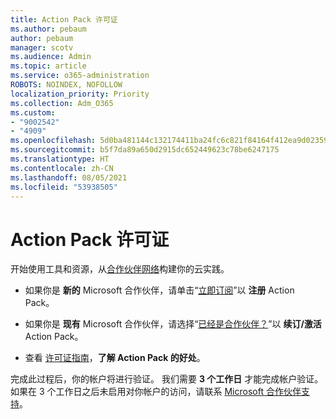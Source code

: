 ```yaml
---
title: Action Pack 许可证
ms.author: pebaum
author: pebaum
manager: scotv
ms.audience: Admin
ms.topic: article
ms.service: o365-administration
ROBOTS: NOINDEX, NOFOLLOW
localization_priority: Priority
ms.collection: Adm_O365
ms.custom:
- "9002542"
- "4909"
ms.openlocfilehash: 5d0ba481144c132174411ba24fc6c821f84164f412ea9d02359e520e33187862
ms.sourcegitcommit: b5f7da89a650d2915dc652449623c78be6247175
ms.translationtype: HT
ms.contentlocale: zh-CN
ms.lasthandoff: 08/05/2021
ms.locfileid: "53938505"
---
```

# <a name="action-pack-licenses"></a>Action Pack 许可证

开始使用工具和资源，从[合作伙伴网络](https://aka.ms/MPNActionPack)构建你的云实践。

- 如果你是 **新的** Microsoft 合作伙伴，请单击“[立即订阅](https://aka.ms/MPNActionPackNew)”以 **注册** Action Pack。

- 如果你是 **现有** Microsoft 合作伙伴，请选择“[已经是合作伙伴？](https://aka.ms/MPNActionPackExisting)”以 **续订/激活** Action Pack。 

- 查看 [许可证指南](https://aka.ms/MPNActionPackGuide)，**了解 Action Pack 的好处**。 

完成此过程后，你的帐户将进行验证。 我们需要 **3 个工作日** 才能完成帐户验证。 如果在 3 个工作日之后未启用对你帐户的访问，请联系 [Microsoft 合作伙伴支持](https://aka.ms/MPNActionPackSupport)。 
